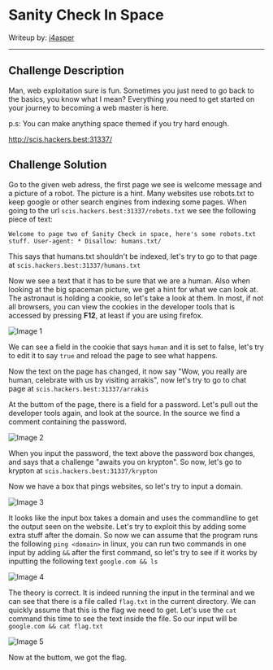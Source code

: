 # Sanity Check In Space

Writeup by: [j4asper](https://github.com/j4asper)

---

## Challenge Description

Man, web exploitation sure is fun. Sometimes you just need to go back to the basics, you know what I mean? Everything you need to get started on your journey to becoming a web master is here.

p.s: You can make anything space themed if you try hard enough.

http://scis.hackers.best:31337/

## Challenge Solution

Go to the given web adress, the first page we see is welcome message and a picture of a robot. The picture is a hint. Many websites use robots.txt to keep google or other search engines from indexing some pages. When going to the url `scis.hackers.best:31337/robots.txt` we see the following piece of text:

```Welcome to page two of Sanity Check in space, here's some robots.txt stuff. User-agent: * Disallow: humans.txt/```

This says that humans.txt shouldn't be indexed, let's try to go to that page at `scis.hackers.best:31337/humans.txt`

Now we see a text that it has to be sure that we are a human. Also when looking at the big spaceman picture, we get a hint for what we can look at. The astronaut is holding a cookie, so let's take a look at them. In most, if not all browsers, you can view the cookies in the developer tools that is accessed by pressing **F12**, at least if you are using firefox.

![Image 1](./files/image1.PNG)

We can see a field in the cookie that says `human` and it is set to false, let's try to edit it to say `true` and reload the page to see what happens.

Now the text on the page has changed, it now say "Wow, you really are human, celebrate with us by visiting arrakis", now let's try to go to chat page at `scis.hackers.best:31337/arrakis`

At the buttom of the page, there is a field for a password. Let's pull out the developer tools again, and look at the source. In the source we find a comment containing the password.

![Image 2](./files/image2.PNG)

When you input the password, the text above the password box changes, and says that a challenge "awaits you on krypton". So now, let's go to krypton at `scis.hackers.best:31337/krypton`

Now we have a box that pings websites, so let's try to input a domain.

![Image 3](./files/image3.PNG)

It looks like the input box takes a domain and uses the commandline to get the output seen on the website. Let's try to exploit this by adding some extra stuff after the domain. So now we can assume that the program runs the following `ping <domain>` in linux, you can run two commands in one input by adding `&&` after the first command, so let's try to see if it works by inputting the following text `google.com && ls`

![Image 4](./files/image4.PNG)

The theory is correct. It is indeed running the input in the terminal and we can see that there is a file called `flag.txt` in the current directory. We can quickly assume that this is the flag we need to get. Let's use the `cat` command this time to see the text inside the file. So our input will be `google.com && cat flag.txt`

![Image 5](./files/image5.PNG)

Now at the buttom, we got the flag.
